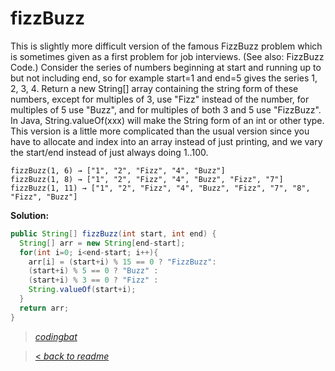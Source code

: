 # fizzBuzz

This is slightly more difficult version of the famous FizzBuzz problem which is sometimes given as a first problem for job interviews. (See also: FizzBuzz Code.) Consider the series of numbers beginning at start and running up to but not including end, so for example start=1 and end=5 gives the series 1, 2, 3, 4. Return a new String[] array containing the string form of these numbers, except for multiples of 3, use "Fizz" instead of the number, for multiples of 5 use "Buzz", and for multiples of both 3 and 5 use "FizzBuzz". In Java, String.valueOf(xxx) will make the String form of an int or other type. This version is a little more complicated than the usual version since you have to allocate and index into an array instead of just printing, and we vary the start/end instead of just always doing 1..100.

```
fizzBuzz(1, 6) → ["1", "2", "Fizz", "4", "Buzz"]
fizzBuzz(1, 8) → ["1", "2", "Fizz", "4", "Buzz", "Fizz", "7"]
fizzBuzz(1, 11) → ["1", "2", "Fizz", "4", "Buzz", "Fizz", "7", "8", "Fizz", "Buzz"]
```

**Solution:**

```java
public String[] fizzBuzz(int start, int end) {
  String[] arr = new String[end-start];
  for(int i=0; i<end-start; i++){
    arr[i] = (start+i) % 15 == 0 ? "FizzBuzz":
    (start+i) % 5 == 0 ? "Buzz" :
    (start+i) % 3 == 0 ? "Fizz" :
    String.valueOf(start+i);
  }
  return arr;
}
```

> _[codingbat](https://codingbat.com/prob/p153059)_

> [< _back to readme_](/README.md)